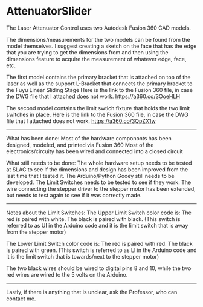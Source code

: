 # AttenuatorSlider
The Laser Attenuator Control uses two Autodesk Fusion 360 CAD models.

The dimensions/measurements for the two models can be found from the model themselves. 
I suggest creating a sketch on the face that has the edge that you are trying to get the dimensions from and then using the dimensions feature to acquire the measurement of whatever edge, face, etc.

The first model contains the primary bracket that is attached on top of the laser as well as the support L-Bracket that connects the primary bracket to the Fuyu Linear Sliding Stage
Here is the link to the Fusion 360 file, in case the DWG file that I attached does not work. 
https://a360.co/3OoeHLH


The second model contains the limit swtich fixture that holds the two limit switches in place. 
Here is the link to the Fusion 360 file, in case the DWG file that I attached does not work. 
https://a360.co/3QpZX1w

----------------------------------------------------------------------------------------------------------------------------------------------------------------

What has been done:
	Most of the hardware compononts has been designed, modeled, and printed via Fusion 360
	Most of the electronics/circuity has been wired and connected into a closed circuit

What still needs to be done: 
	The whole hardware setup needs to be tested at SLAC to see if the dimensions and design has been improved from the last time that I tested it.
	The Arduino/Python Gooey still needs to be developed.
	The Limit Switches needs to be tested to see if they work.
	The wire connecting the stepper driver to the stepper motor has been extended, but needs to test again to see if it was correctly made.
 
----------------------------------------------------------------------------------------------------------------------------------------------------------------

Notes about the Limit Switches:
The Upper Limit Switch color code is:
The red is paired with white. 
The black is paired with black. 
(This switch is referred to as UI in the Arduino code and it is the limit switch that is away from the stepper motor)

The Lower Limit Switch color code is:
The red is paired with red.
The black is paired with green.
(This switch is referred to as LI in the Arduino code and it is the limit switch that is towards/next to the stepper motor)

The two black wires should be wired to digital pins 8 and 10, while the two red wires are wired to the 5 volts on the Arduino.

----------------------------------------------------------------------------------------------------------------------------------------------------------------

Lastly, if there is anything that is unclear, ask the Professor, who can contact me. 
